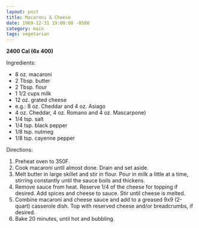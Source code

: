 ```yaml
---
layout: post
title: Macaroni & Cheese
date: 1969-12-31 19:00:00 -0500
category: main
tags: vegetarian
---
```

<b>2400 Cal (6x 400)</b>
<p>Ingredients:</p><ul>
<li>8 oz.	macaroni</li>
<li>2 Tbsp.	butter</li>
<li>2 Tbsp.	flour</li>
<li>1 1/2 cups	milk</li>
<li>12 oz.	grated cheese</li>
<li>	e.g.:	8 oz. Cheddar and 4 oz. Asiago</li>
<li>		4 oz. Cheddar, 4 oz. Romano and 4 oz. Mascarpone)</li>
<li>1/4 tsp.	salt</li>
<li>1/4 tsp.	black pepper</li>
<li>1/8 tsp.	nutmeg</li>
<li>1/8 tsp.	cayenne pepper</li>
</ul>
<p>Directions:</p>
<ol>
<li>Preheat oven to 350F.</li>
<li>Cook macaroni until almost done.  Drain and set aside.</li>
<li>Melt butter in large skillet and stir in flour.  Pour in milk a little at a time, stirring constantly until the sauce boils and thickens.</li>
<li>Remove sauce from heat. Reserve 1/4 of the cheese for topping if desired.  Add spices and cheese to sauce.  Stir until cheese is melted.</li>
<li>Combine macaroni and cheese sauce and add to a greased 9x9 (2-quart) casserole dish.  Top with reserved cheese and/or breadcrumbs, if desired.</li>
<li>Bake 20 minutes, until hot and bubbling.</li>
</ol>
